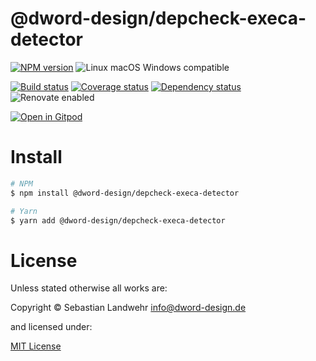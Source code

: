 <!-- TITLE/ -->
# @dword-design/depcheck-execa-detector
<!-- /TITLE -->

<!-- BADGES/ -->
[![NPM version](https://img.shields.io/npm/v/@dword-design/depcheck-execa-detector.svg)](https://npmjs.org/package/@dword-design/depcheck-execa-detector)
![Linux macOS Windows compatible](https://img.shields.io/badge/os-linux%20%7C%C2%A0macos%20%7C%C2%A0windows-blue)

[![Build status](https://img.shields.io/github/workflow/status/dword-design/depcheck-execa-detector/build)](https://github.com/dword-design/depcheck-execa-detector/actions)
[![Coverage status](https://img.shields.io/coveralls/dword-design/depcheck-execa-detector)](https://coveralls.io/github/dword-design/depcheck-execa-detector)
[![Dependency status](https://img.shields.io/david/dword-design/depcheck-execa-detector)](https://david-dm.org/dword-design/depcheck-execa-detector)
![Renovate enabled](https://img.shields.io/badge/renovate-enabled-brightgreen)

[![Open in Gitpod](https://gitpod.io/button/open-in-gitpod.svg)](https://gitpod.io/#https://github.com/dword-design/depcheck-execa-detector)
<!-- /BADGES -->

<!-- DESCRIPTION/ -->

<!-- /DESCRIPTION -->

<!-- INSTALL/ -->
# Install

```bash
# NPM
$ npm install @dword-design/depcheck-execa-detector

# Yarn
$ yarn add @dword-design/depcheck-execa-detector
```
<!-- /INSTALL -->

<!-- LICENSE/ -->
# License

Unless stated otherwise all works are:

Copyright &copy; Sebastian Landwehr <info@dword-design.de>

and licensed under:

[MIT License](https://opensource.org/licenses/MIT)
<!-- /LICENSE -->
